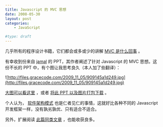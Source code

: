 ```yaml
---
title: Javascript 的 MVC 思想
date: 2008-05-30
layout: post
categories:
    - JavaScript

#type: draft
---
```


几乎所有的程序设计书籍，它们都会或多或少的讲解  [MVC 是什么回事](http://zh.wikipedia.org/w/index.php?title=MVC) 。

有幸收到份来自  [jamal](http://teemow.com/)  的 PPT，其作者阐述了针对 Javascript 的 MVC 思想。这份不长的 PPT 中，有个图让我思考良久（本人加了些翻译）：

![http://files.gracecode.com/2009_11_05/909145a1d249.jpg](http://files.gracecode.com/2009_11_05/909145a1d249.jpg)

 [大图可以看这里](http://www.yupoo.com/photos/view?id=ff8080811a24988d011a339880160350) ，或者  [将此 PPT 以及图片打包下载](http://files.gracecode.com/2008_05_29/1212048307.zip)  。

个人认为， [软件架构模式](http://zh.wikipedia.org/wiki/%E8%BD%AF%E4%BB%B6%E6%9E%B6%E6%9E%84) 也是仁者见仁的事情，这就好比各种不同的 Javascript 开发框架一样，没有孰劣孰优、只有适合不适合。

另外，扩展阅读 [此篇同类文章](http://www.alexatnet.com/node/8) ，也能收获良多。
